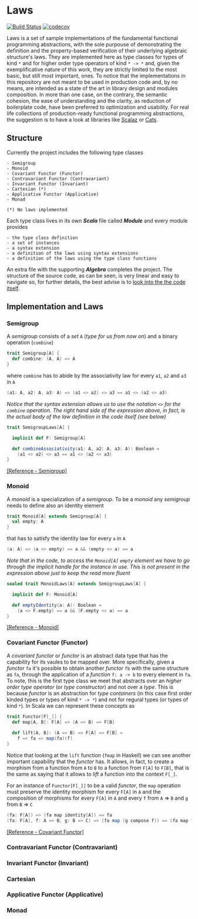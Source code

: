 # Laws
[![Build Status](https://travis-ci.org/barambani/laws.svg?branch=master)](https://travis-ci.org/barambani/laws) [![codecov](https://codecov.io/gh/barambani/laws/branch/master/graph/badge.svg)](https://codecov.io/gh/barambani/laws)

Laws is a set of sample implementations of the fundamental functional programming abstractions, with the sole purpouse of demonstrating the definition and the property-based verification of their underlying algebraic structure's laws. They are implemented here as type classes for types of kind `*` and for higher order type operators of kind `* -> *` and, given the exemplificative nature of this work, they are strictly limited to the most basic, but still most important, ones. To notice that the implementations in this repository are not meant to be used in production code and, by no means, are intended as a state of the art in library design and modules composition. In more than one case, on the contrary, the semantic cohesion, the ease of understanding and the clarity, as reduction of boilerplate code, have been preferred to optimization and usability. For real life collections of production-ready functional programming abstractions, the suggestion is to have a look at libraries like [Scalaz](https://github.com/scalaz/scalaz) or [Cats](https://github.com/typelevel/cats).

## Structure
Currently the project includes the following type classes
```
- Semigroup
- Monoid
- Covariant Functor (Functor)
- Contravariant Functor (Contravariant)
- Invariant Functor (Invariant)
- Cartesian (*)
- Applicative Functor (Applicative)
- Monad

(*) No laws implemented
```
Each type class lives in its own **_Scala_** file called **_Module_** and every module provides

```
- the type class definition
- a set of instances
- a syntax extension
- a definition of the laws using syntax extensions
- a definition of the laws using the type class functions
```

An extra file with the supporting **_Algebra_** completes the project. The structure of the source code, as can be seen, is very linear and easy to navigate so, for further details, the best advise is to [look into the the code itself](https://github.com/barambani/laws/tree/master/src/main/scala).

## Implementation and Laws
### Semigroup
A *semigroup* consists of a *set* `A` (*type for us from now on*) and a binary operation (`combine`)
```scala
trait Semigroup[A] {
  def combine: (A, A) => A
}
```
where `combine` has to abide by the associativity law for every `a1`, `a2` and `a3` in `A`
```scala
(a1: A, a2: A, a3: A) => (a1 <> a2) <> a3 == a1 <> (a2 <> a3)

```
*Notice that the syntax extension allows us to use the notation `<>` for the `combine` operation. The right hand side of the expression above, in fact, is the actual body of the law definition in the code itself (see below)*
```scala
trait SemigroupLaws[A] {

  implicit def F: Semigroup[A]

  def combineAssociativity(a1: A, a2: A, a3: A): Boolean =
    (a1 <> a2) <> a3 == a1 <> (a2 <> a3)
}
```
[[Reference - Semigroup]](https://en.wikipedia.org/wiki/Semigroup)

### Monoid
A *monoid* is a specialization of a *semigroup*. To be a *monoid* any *semigroup* needs to define also an identity element 
```scala
trait Monoid[A] extends Semigroup[A] {
  val empty: A
}
```
that has to satisfy the identity law for every `a` in `A`
```scala
(a: A) => (a <> empty) == a && (empty <> a) == a
```
*Note that in the code, to access the `Monoid[A]` `empty` element we have to go through the implicit handle for the instance in use. This is not present in the expression above just to keep the read more fluent*
```scala
sealed trait MonoidLaws[A] extends SemigroupLaws[A] {

  implicit def F: Monoid[A]

  def emptyIdentity(a: A): Boolean =
    (a <> F.empty) == a && (F.empty <> a) == a
}
```
[[Reference - Monoid]](https://en.wikipedia.org/wiki/Monoid)

### Covariant Functor (Functor)
A *covariant functor* or *functor* is an abstract data type that has the capability for its vaules to be mapped over. More specifically, given a *functor* `fa` it's possible to obtain another *functor* `fb` with the same structure as `fa`, through the application of a *function* `f: a -> b` to every element in `fa`. To note, this is the first type class we meet that abstracts over an *higher order type operator* (or *type constructor*) and not over a *type*. This is because *functor* is an abstraction for *type containers* (in this case first order kinded types or types of kind `* -> *`) and not for regural types (or types of kind `*`). In Scala we can represent these concepts as
```scala
trait Functor[F[_]] {
  def map[A, B]: F[A] => (A => B) => F[B]
    
  def lift[A, B]: (A => B) => F[A] => F[B] =
    f => fa => map(fa)(f)
}
```
Notice that looking at the `lift` function (`fmap` in Haskell) we can see another important capability that the *functor* has. It allows, in fact, to create a morphism from a function from `A` to `B` to a function from `F[A]` to `F[B]`, that is the same as saying that it allows to *lift* a function into the context `F[_]`.

For an instance of `Functor[F[_]]` to be a valid *functor*, the `map` operation must preserve the identity morphism for every `F[A]` in `A` and the composition of morphisms for every `F[A]` in `A` and every `f` from `A` => `B` and `g` from `B` => `C`
```scala
(fa: F[A]) => (fa map identity[A]) == fa
(fa: F[A], f: A => B, g: B => C) => (fa map (g compose f)) == (fa map f map g)
```

[[Reference - Covariant Functor]](https://en.wikipedia.org/wiki/Functor)

### Contravariant Functor (Contravariant)
### Invariant Functor (Invariant)
### Cartesian
### Applicative Functor (Applicative)
### Monad
